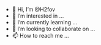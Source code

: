 - 👋 Hi, I’m @H2fov
- 👀 I’m interested in ...
- 🌱 I’m currently learning ...
- 💞️ I’m looking to collaborate on ...
- 📫 How to reach me ...

<!---
H2fov/H2fov is a ✨ special ✨ repository because its `README.md` (this file) appears on your GitHub profile.
You can click the Preview link to take a look at your changes.
--->
